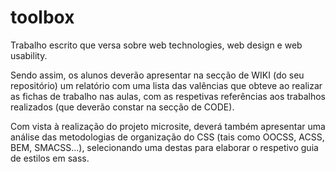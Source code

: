 # toolbox
Trabalho escrito que versa sobre web technologies, web design e web usability. 

Sendo assim, os alunos deverão apresentar na secção de WIKI (do seu repositório) um relatório com uma lista das valências que obteve ao realizar as fichas de trabalho nas aulas, com as respetivas referências aos trabalhos realizados (que deverão constar na secção de CODE).

Com vista à realização do projeto microsite, deverá também apresentar uma análise das metodologias de organização do CSS (tais como OOCSS, ACSS, BEM, SMACSS...), selecionando uma destas para elaborar o respetivo guia de estilos em sass.
